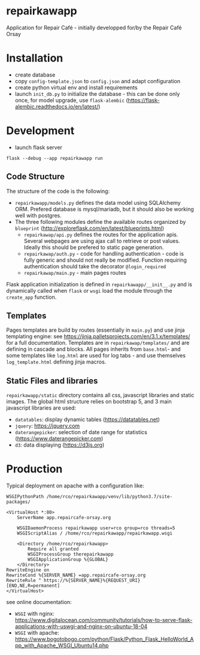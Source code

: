 # repairkawapp
Application for Repair Café - initially developped for/by the Repair Café Orsay

# Installation

* create database
* copy `config-template.json` to `config.json` and adapt configuration
* create python virtual env and install requirements
* launch `init_db.py` to initialize the database - this can be done only once, for model upgrade, use `flask-alembic` (https://flask-alembic.readthedocs.io/en/latest/)

# Development

* launch flask server

```
flask --debug --app repairkawapp run
```

## Code Structure

The structure of the code is the following:

* `repairkawapp/models.py` defines the data model using SQLAlchemy ORM. Prefered database is mysql/mariadb, but
it should also be working well with postgres.
* The three following modules define the available routes organized by `blueprint` (http://exploreflask.com/en/latest/blueprints.html)
  * `repairkawap/api.py` defines the routes for the application apis. Several webpages are using ajax call to retrieve or
post values. Ideally this should be prefered to static page generation.
  * `repairkawap/auth.py` - code for handling authentication - code is fully generic and should not really be modified. Function requiring
authentication should take the decorator `@login_required`
  * `repairkawap/main.py` - main pages routes

Flask application initialization is defined in `repairkawapp/__init__.py` and is dynamically called when `flask` or `wsgi` load the module
through the `create_app` function.


## Templates
Pages templates are build by routes (essentially in `main.py`) and use jinja templating engine: see https://jinja.palletsprojects.com/en/3.1.x/templates/ 
for a full documentation. Templates are in `repairkawap/templates/` and are defining in cascade and blocks. All pages inherits from `base.html`- and some templates like
`log.html` are used for log tabs - and use themselves `log_template.html` defining jinja macros.

## Static Files and libraries

`repairkawapp/static` directory contains all css, javascript libraries and static images. The global html structure relies on bootstrap 5, and 3 main javascript libraries are used:

* `datatables`: display dynamic tables (https://datatables.net)
* `jquery`: https://jquery.com
* `daterangepicker`: selection of date range for statistics (https://www.daterangepicker.com)
* `d3`: data displaying (https://d3js.org)

# Production

Typical deployment on apache with a configuration like:

```
WSGIPythonPath /home/rco/repairkawapp/venv/lib/python3.7/site-packages/

<VirtualHost *:80>
    ServerName app.repaircafe-orsay.org

    WSGIDaemonProcess repairkawapp user=rco group=rco threads=5
    WSGIScriptAlias / /home/rco/repairkawapp/repairkawapp.wsgi

    <Directory /home/rco/repairkawapp>
        Require all granted
        WSGIProcessGroup therepairkawapp
        WSGIApplicationGroup %{GLOBAL}
    </Directory>
RewriteEngine on
RewriteCond %{SERVER_NAME} =app.repaircafe-orsay.org
RewriteRule ^ https://%{SERVER_NAME}%{REQUEST_URI} [END,NE,R=permanent]
</VirtualHost>
```

see online documentation:

* `WSGI` with nginx: https://www.digitalocean.com/community/tutorials/how-to-serve-flask-applications-with-uswgi-and-nginx-on-ubuntu-18-04
* `WSGI` with apache: https://www.bogotobogo.com/python/Flask/Python_Flask_HelloWorld_App_with_Apache_WSGI_Ubuntu14.php
